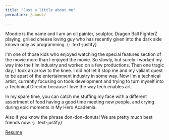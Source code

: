 ```yaml
---
title: "Just a little about me"
permalink: /about/

---
```


Moodie is the name and I am an oil painter, sculptor, Dragon Ball FighterZ playing,
grilled cheese loving guy who has recently given into the dark side known only as programming.
{: .text-justify}


I'm one of those kids who enjoyed watching the special features section of the movie
more than I enjoyed the movie. So slowly, but surely I worked my way into the film 
industry and worked on a few productions. Then one tragic day, I took an arrow to the 
knee. I did not let it stop me and my valiant quest to be apart of the entertainment 
industry in some way. Now I'm a technical artist, currently focusing on tools development
and trying to turn myself into a Technical Director because I love the way tech enables art.

In my spare time, you can catch me stuffing my face with a different assortment of food 
having a good time meeting new people, and crying during epic moments in 
My Hero Academia.

Also if you know the phrase don-don-donuts! We are pretty much best friends now.
{: .text-justify}

<a href="https://docs.wixstatic.com/ugd/ebf0ee_184478bc176d4af591c95a52db2873f2.pdf">Resume</a>

